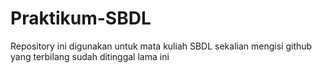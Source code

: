 # Praktikum-SBDL
Repository ini digunakan untuk mata kuliah SBDL sekalian mengisi github yang terbilang sudah ditinggal lama ini
